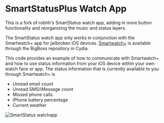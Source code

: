 SmartStatusPlus Watch App
=====================

This is a fork of robhh's SmartStatus watch app, adding in more button functionality and reorganizing the music and status layers.

The SmartStatus watch app only works in conjunction with the Smartwatch+ app for jailbroken iOS devices. [Smartwatch+](cydia:///package/com.hesze.smartwatchplus) is available through the BigBoss repository in Cydia.

This code provides an example of how to communicate with Smartwatch+ and how to use status information from your iOS device within your own watch face or app. The status information that is currently available to you through Smartwatch+ is

* Unread email count
* Unread SMS/iMessage count
* Missed phone calls
* iPhone battery percentage
* Current weather

![SmartStatus watchapp](https://raw.github.com/Poppeseed/SmartStatusPlus/master/SmartStatusPlus.png)